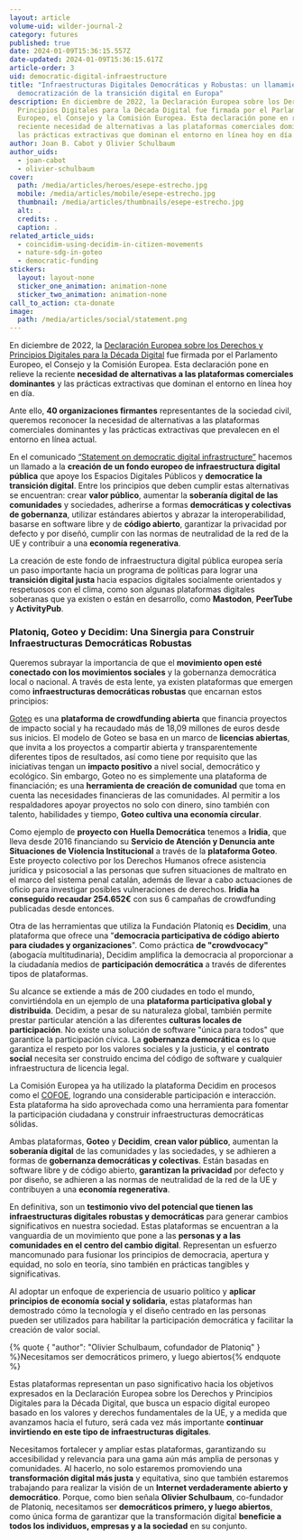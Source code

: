 ```yaml
---
layout: article
volume-uid: wilder-journal-2
category: futures
published: true
date: 2024-01-09T15:36:15.557Z
date-updated: 2024-01-09T15:36:15.617Z
article-order: 3
uid: democratic-digital-infraestructure
title: "Infraestructuras Digitales Democráticas y Robustas: un llamamiento a la
  democratización de la transición digital en Europa"
description: En diciembre de 2022, la Declaración Europea sobre los Derechos y
  Principios Digitales para la Década Digital fue firmada por el Parlamento
  Europeo, el Consejo y la Comisión Europea. Esta declaración pone en relieve la
  reciente necesidad de alternativas a las plataformas comerciales dominantes y
  las prácticas extractivas que dominan el entorno en línea hoy en día.
author: Joan B. Cabot y Olivier Schulbaum
author_uids:
  - joan-cabot
  - olivier-schulbaum
cover:
  path: /media/articles/heroes/esepe-estrecho.jpg
  mobile: /media/articles/mobile/esepe-estrecho.jpg
  thumbnail: /media/articles/thumbnails/esepe-estrecho.jpg
  alt: .
  credits: .
  caption: .
related_article_uids:
  - coincidim-using-decidim-in-citizen-movements
  - nature-sdg-in-goteo
  - democratic-funding
stickers:
  layout: layout-none
  sticker_one_animation: animation-none
  sticker_two_animation: animation-none
call_to_action: cta-donate
image:
  path: /media/articles/social/statement.png
---
```

En diciembre de 2022, la [Declaración Europea sobre los Derechos y Principios Digitales para la Década Digital](https://digital-strategy.ec.europa.eu/en/library/european-declaration-digital-rights-and-principles) fue firmada por el Parlamento Europeo, el Consejo y la Comisión Europea. Esta declaración pone en relieve la reciente **necesidad de alternativas a las plataformas comerciales dominantes** y las prácticas extractivas que dominan el entorno en línea hoy en día. 

Ante ello, **40 organizaciones firmantes** representantes de la sociedad civil, queremos reconocer la necesidad de alternativas a las plataformas comerciales dominantes y las prácticas extractivas que prevalecen en el entorno en línea actual. 

En el comunicado [“Statement on democratic digital infrastructure”](https://shared-digital.eu/statement/) hacemos un llamado a la **creación de un fondo europeo de infraestructura digital pública** que apoye los Espacios Digitales Públicos y **democratice la transición digital**. Entre los principios que deben cumplir estas alternativas se encuentran: crear **valor público**, aumentar la **soberanía digital de las comunidades** y sociedades, adherirse a formas **democráticas y colectivas de gobernanza**, utilizar estándares abiertos y abrazar la interoperabilidad, basarse en software libre y de **código abierto**, garantizar la privacidad por defecto y por diseñó, cumplir con las normas de neutralidad de la red de la UE y contribuir a una **economía regenerativa**.

La creación de este fondo de infraestructura digital pública europea sería un paso importante hacia un programa de políticas para lograr una **transición digital justa** hacia espacios digitales socialmente orientados y respetuosos con el clima, como son algunas plataformas digitales soberanas que ya existen o están en desarrollo, como **Mastodon**, **PeerTube** y **ActivityPub**.

### **Platoniq, Goteo y Decidim: Una Sinergia para Construir Infraestructuras Democráticas Robustas**

Queremos subrayar la importancia de que el **movimiento open esté conectado con los movimientos sociales** y la gobernanza democrática local o nacional. A través de esta lente, ya existen plataformas que emergen como **infraestructuras democráticas robustas** que encarnan estos principios:

[Goteo](https://www.goteo.org/) es una **plataforma de crowdfunding abierta** que financia proyectos de impacto social y ha recaudado más de 18,09 millones de euros desde sus inicios. El modelo de Goteo se basa en un marco de **licencias abiertas**, que invita a los proyectos a compartir abierta y transparentemente diferentes tipos de resultados, así como tiene por requisito que las iniciativas tengan un **impacto positivo** a nivel social, democrático y ecológico. Sin embargo, Goteo no es simplemente una plataforma de financiación; es una **herramienta de creación de comunidad** que toma en cuenta las necesidades financieras de las comunidades. Al permitir a los respaldadores apoyar proyectos no solo con dinero, sino también con talento, habilidades y tiempo, **Goteo cultiva una economía circular**. 

Como ejemplo de **proyecto con** **Huella Democrática** tenemos a **Iridia**, que lleva desde 2016 financiando su **Servicio de Atención y Denuncia ante Situaciones de Violencia Institucional** a través de la **plataforma Goteo**. Este proyecto colectivo por los Derechos Humanos ofrece asistencia jurídica y psicosocial a las personas que sufren situaciones de maltrato en el marco del sistema penal catalán, además de llevar a cabo actuaciones de oficio para investigar posibles vulneraciones de derechos. **Iridia ha conseguido recaudar 254.652€** con sus 6 campañas de crowdfunding publicadas desde entonces.

Otra de las herramientas que utiliza la Fundación Platoniq es **Decidim**, una plataforma que ofrece una "**democracia participativa de código abierto para ciudades y organizaciones**". Como práctica **de "crowdvocacy"** (abogacía multitudinaria), Decidim amplifica la democracia al proporcionar a la ciudadanía medios de **participación democrática** a través de diferentes tipos de plataformas. 

Su alcance se extiende a más de 200 ciudades en todo el mundo, convirtiéndola en un ejemplo de una **plataforma participativa global y distribuida**. Decidim, a pesar de su naturaleza global, también permite prestar particular atención a las diferentes **culturas locales de participación**. No existe una solución de software "única para todos" que garantice la participación cívica. La **gobernanza democrática** es lo que garantiza el respeto por los valores sociales y la justicia, y el **contrato social** necesita ser construido encima del código de software y cualquier infraestructura de licencia legal. 

La Comisión Europea ya ha utilizado la plataforma Decidim en procesos como el [COFOE](https://futureu.europa.eu/en/.), logrando una considerable participación e interacción. Esta plataforma ha sido aprovechada como una herramienta para fomentar la participación ciudadana y construir infraestructuras democráticas sólidas. 

Ambas plataformas, **Goteo** y **Decidim**, **crean valor público**, aumentan la **soberanía digital** de las comunidades y las sociedades, y se adhieren a formas de **gobernanza democráticas y colectivas**. Están basadas en software libre y de código abierto, **garantizan la privacidad** por defecto y por diseño, se adhieren a las normas de neutralidad de la red de la UE y contribuyen a una **economía regenerativa**.

En definitiva, son un **testimonio vivo del potencial que tienen las infraestructuras digitales robustas y democráticas** para generar cambios significativos en nuestra sociedad. Estas plataformas se encuentran a la vanguardia de un movimiento que pone a las **personas y a las comunidades en el centro del cambio digital**. Representan un esfuerzo mancomunado para fusionar los principios de democracia, apertura y equidad, no solo en teoría, sino también en prácticas tangibles y significativas.

Al adoptar un enfoque de experiencia de usuario político y **aplicar principios de economía social y solidaria**, estas plataformas han demostrado cómo la tecnología y el diseño centrado en las personas pueden ser utilizados para habilitar la participación democrática y facilitar la creación de valor social. 

{% quote { "author": "Olivier Schulbaum, cofundador de Platoniq" } %}Necesitamos ser democráticos primero, y luego abiertos{% endquote %}

Estas plataformas representan un paso significativo hacia los objetivos expresados en la Declaración Europea sobre los Derechos y Principios Digitales para la Década Digital, que busca un espacio digital europeo basado en los valores y derechos fundamentales de la UE, y a medida que avanzamos hacia el futuro, será cada vez más importante **continuar invirtiendo en este tipo de infraestructuras digitales**. 

Necesitamos fortalecer y ampliar estas plataformas, garantizando su accesibilidad y relevancia para una gama aún más amplia de personas y comunidades. Al hacerlo, no solo estaremos promoviendo una **transformación digital más justa** y equitativa, sino que también estaremos trabajando para realizar la visión de un **Internet verdaderamente abierto y democrático**. Porque, como bien señala **Olivier Schulbaum**, co-fundador de Platoniq, necesitamos ser **democráticos primero, y luego abiertos**, como única forma de garantizar que la transformación digital **beneficie a todos los individuos, empresas y a la sociedad** en su conjunto.
